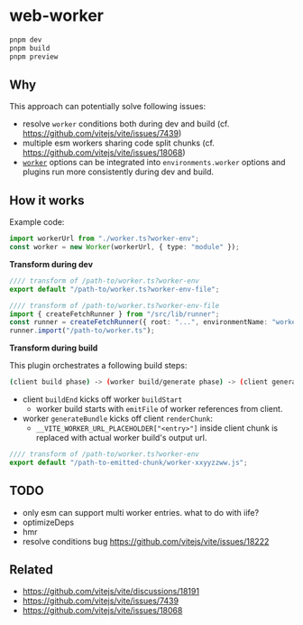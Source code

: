 # web-worker

```sh
pnpm dev
pnpm build
pnpm preview
```

## Why

This approach can potentially solve following issues:

- resolve `worker` conditions both during dev and build (cf. https://github.com/vitejs/vite/issues/7439)
- multiple esm workers sharing code split chunks (cf. https://github.com/vitejs/vite/issues/18068)
- [`worker`](https://vitejs.dev/config/worker-options.html#worker-options) options can be integrated into `environments.worker` options and plugins run more consistently during dev and build.

## How it works

Example code:

```ts
import workerUrl from "./worker.ts?worker-env";
const worker = new Worker(workerUrl, { type: "module" });
```

__Transform during dev__

```ts
//// transform of /path-to/worker.ts?worker-env
export default "/path-to/worker.ts?worker-env-file";
```

```ts
//// transform of /path-to/worker.ts?worker-env-file
import { createFetchRunner } from "/src/lib/runner";
const runner = createFetchRunner({ root: "...", environmentName: "worker" });
runner.import("/path-to/worker.ts");
```

__Transform during build__

This plugin orchestrates a following build steps:

```sh
(client build phase) -> (worker build/generate phase) -> (client generate phase)
```

- client `buildEnd` kicks off worker `buildStart`
  - worker build starts with `emitFile` of worker references from client.
- worker `generateBundle` kicks off client `renderChunk`:
  - `__VITE_WORKER_URL_PLACEHOLDER["<entry>"]` inside client chunk is replaced with actual worker build's output url.

```ts
//// transform of /path-to/worker.ts?worker-env
export default "/path-to-emitted-chunk/worker-xxyyzzww.js";
```

## TODO

- only esm can support multi worker entries. what to do with iife?
- optimizeDeps
- hmr
- resolve conditions bug https://github.com/vitejs/vite/issues/18222

## Related

- https://github.com/vitejs/vite/discussions/18191
- https://github.com/vitejs/vite/issues/7439
- https://github.com/vitejs/vite/issues/18068
